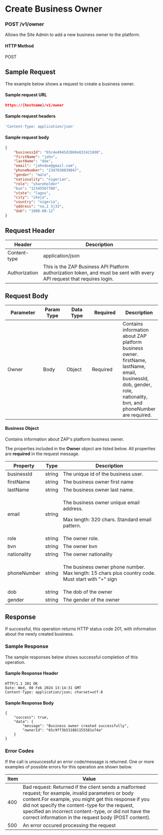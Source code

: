 # Create Business Owner

### POST /v1/owner <a href="#top" id="top"></a>

Allows the Site Admin to add a new business  owner to the platform.

#### HTTP Method <a href="#top" id="top"></a>

POST

## Sample Request <a href="#samplerequest" id="samplerequest"></a>

The example below shows a request to create a business owner.

#### **Sample request** URL <a href="#top" id="top"></a>

```json
https://{hostname}/v1/owner
```

#### **Sample request headers** <a href="#top" id="top"></a>

```javascript
'Content-Type: application/json'
```

#### **Sample request body** <a href="#top" id="top"></a>

```json
{
    "businessId": "65c4e4945d2869e8324210d8",
    "firstName": "john",
    "lastName": "doe",
    "email": "johndoe@gmail.com",
    "phoneNumber": "2347030839847",
    "gender": "male",
    "nationality": "nigerian",
    "role": "shareholder"
    "bvn": "12345567788",
    "state": "lagos",
    "city": "ikeja",
    "country": "nigeria",
    "address": "no,1 3j33",
    "dob": "1980-08-12"
}
```

## Request Header <a href="#samplerequest" id="samplerequest"></a>

| Header        | Description                                                                                                             |
| ------------- | ----------------------------------------------------------------------------------------------------------------------- |
| Content-type  | application/json                                                                                                        |
| Authorization | This is the ZAP Business API Platform authorization token, and must be sent with every API request that requires login. |

## Request Body <a href="#samplerequest" id="samplerequest"></a>

<table><thead><tr><th width="122">Parameter</th><th width="73">Param Type</th><th width="86">Data Type</th><th width="100">Required</th><th>Description</th></tr></thead><tbody><tr><td>Owner</td><td>Body</td><td>Object</td><td>Required</td><td>Contains information about ZAP platform business owner. firstName, lastName, email, businessId, dob, gender, role, nationality, bvn,  and phoneNumber are required.</td></tr></tbody></table>

#### Business Object

Contains information about ZAP's platform business owner.

The properties included in the **Owner** object are listed below. All properties are **required** in the request message.

| Property    | Type   | Description                                                                                                    |
| ----------- | ------ | -------------------------------------------------------------------------------------------------------------- |
| businessId  | string | The unique id of the business user.                                                                            |
| firstName   | string | The business owner first name                                                                                  |
| lastName    | string | The business owner last name.                                                                                  |
| email       | string | <p>The business owner unique email address.</p><p>Max length: 320 chars. Standard email pattern.</p>           |
| role        | string | The owner role.                                                                                                |
| bvn         | string | The owner bvn                                                                                                  |
| nationality | string | The owner nationality                                                                                          |
| phoneNumber | string | <p>The business owner phone number.<br>Max length: 15 chars plus country code.<br>Must start with "+" sign</p> |
| dob         | string | The dob of the  owner                                                                                          |
| gender      | string | The gender of the owner                                                                                        |

## Response <a href="#samplerequest" id="samplerequest"></a>

If successful, this operation returns HTTP status code 201, with information about the newly created business.

### Sample Response <a href="#samplerequest" id="samplerequest"></a>

The sample responses below shows successful completion of this operation.

#### **Sample** Response Header <a href="#top" id="top"></a>

```
HTTP/1.1 201 OK
Date: Wed, 08 Feb 2024 13:14:31 GMT
Content-Type: application/json; charset=utf-8
```

#### **Sample** Response Body <a href="#top" id="top"></a>

```
{
    "success": true,
    "data": {
        "message": "Business owner created successfully",
        "ownerId": "65c9ff3b531881155581o74a"
    }
}
```

### Error Codes <a href="#samplerequest" id="samplerequest"></a>

If the call is unsuccessful an error code/message is returned. One or more examples of possible errors for this operation are shown below.

| Item | Value                                                                                                                                                                                                                                                                                                                             |
| ---- | --------------------------------------------------------------------------------------------------------------------------------------------------------------------------------------------------------------------------------------------------------------------------------------------------------------------------------- |
| 400  | Bad request: Returned if the client sends a malformed request; for example, invalid parameters or body content.For example, you might get this response if you did not specify the content-type for the request, specified an incorrect content-type, or did not have the correct information in the request body (POST content). |
| 500  | An error occured processing the request                                                                                                                                                                                                                                                                                           |
